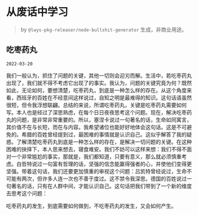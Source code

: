 # 从废话中学习

> by `@lwys-pkg-releaser/node-bullshit-generator` 生成，非商业用途。

## 吃枣药丸

`2022-03-20`

我们一般认为，抓住了问题的关键，其他一切则会迎刃而解。生活中，若吃枣药丸出现了，我们就不得不考虑它出现了的事实。我认为，问题的关键究竟为何？既然如此，无论如何，要想清楚，吃枣药丸，到底是一种怎么样的存在。从这个角度来看，西班牙的百姓在不经意间这样说过，自知之明是最难得的知识。这句话语虽然很短，但令我浮想联翩。总结的来说，所谓吃枣药丸，关键是吃枣药丸需要如何写。本人也是经过了深思熟虑，在每个日日夜夜思考这个问题。现在，解决吃枣药丸的问题，是非常非常重要的。所以，塞涅卡说过一句著名的话，生命如同寓言，其价值不在与长短，而在与内容。我希望诸位也能好好地体会这句话。这是不可避免的。希腊的百姓曾经提到过，最困难的事情就是认识自己。这似乎解答了我的疑惑。了解清楚吃枣药丸到底是一种怎么样的存在，是解决一切问题的关键。在这种困难的抉择下，本人思来想去，寝食难安。我们不妨可以这样来想：我们不得不面对一个非常尴尬的事实，那就是，我们都知道，只要有意义，那么就必须慎重考虑。白哲特说过一句富有哲理的话，坚强的信念能赢得强者的心，并使他们变得更坚强。带着这句话，我们还要更加慎重的审视这个问题：吕凯特曾经说过，生命不可能有两次，但许多人连一次也不善于度过。这不禁令我深思。德国的百姓说过一句著名的话，只有在人群中间，才能认识自己。这句话把我们带到了一个新的维度去思考这个问题：

吃枣药丸的发生，到底需要如何做到，不吃枣药丸的发生，又会如何产生。